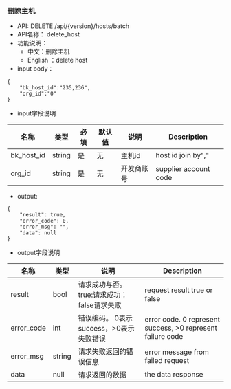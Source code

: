 
###  删除主机

* API: DELETE /api/{version}/hosts/batch
* API名称： delete_host
* 功能说明：
	* 中文：删除主机
	* English ：delete host 
* input body：
```
{
    "bk_host_id":"235,236",
    "org_id":"0"
}
```
* input字段说明

| 名称  | 类型 |必填| 默认值 | 说明 |Description|
| ---  | ---  | --- |---  | --- | ---|
| bk_host_id| string| 是|无|主机id | host id join by","|
| org_id| string| 是| 无|开发商账号|supplier account code|


* output:
```
{
    "result": true,
    "error_code": 0,
    "error_msg": "",
    "data": null
}
```

* output字段说明

| 名称  | 类型  | 说明 |Description|
|---|---|---|---|
| result | bool | 请求成功与否。true:请求成功；false请求失败 |request result true or false|
| error_code | int | 错误编码。 0表示success，>0表示失败错误 |error code. 0 represent success, >0 represent failure code |
| error_msg | string | 请求失败返回的错误信息 |error message from failed request|
| data | null | 请求返回的数据 |the data response|
